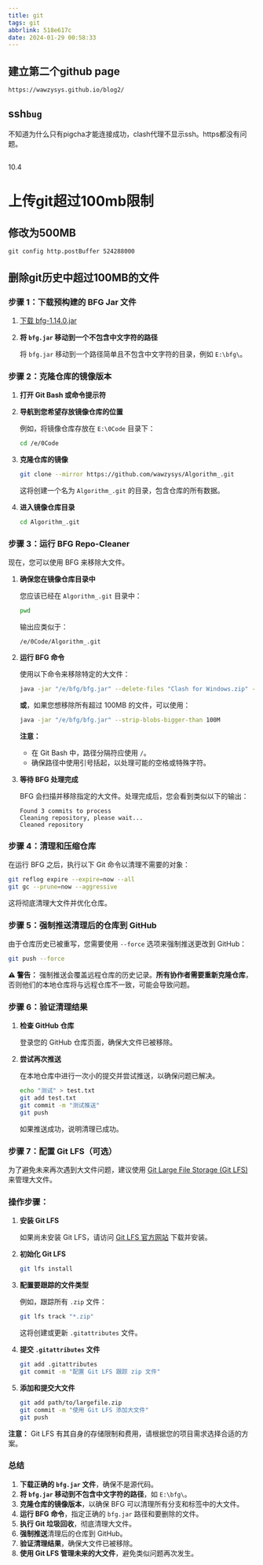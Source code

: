 ```yaml
---
title: git
tags: git
abbrlink: 518e617c
date: 2024-01-29 00:58:33
---
```

## 建立第二个github page
```
https://wawzysys.github.io/blog2/
```
## ssh`bug`
不知道为什么只有pigcha才能连接成功，clash代理不显示ssh。https都没有问题。

##
10.4

# 上传git超过100mb限制

## 修改为500MB

```
git config http.postBuffer 524288000
```

## 删除git历史中超过100MB的文件

### **步骤 1：下载预构建的 BFG Jar 文件**

1. [下载 bfg-1.14.0.jar](https://github.com/rtyley/bfg-repo-cleaner/releases/download/v1.14.0/bfg-1.14.0.jar)

3. **将 `bfg.jar` 移动到一个不包含中文字符的路径**

   将 `bfg.jar` 移动到一个路径简单且不包含中文字符的目录，例如 `E:\bfg\`。


### **步骤 2：克隆仓库的镜像版本**

1. **打开 Git Bash 或命令提示符**

2. **导航到您希望存放镜像仓库的位置**

   例如，将镜像仓库存放在 `E:\0Code` 目录下：

   ```bash
   cd /e/0Code
   ```

3. **克隆仓库的镜像**

   ```bash
   git clone --mirror https://github.com/wawzysys/Algorithm_.git
   ```

   这将创建一个名为 `Algorithm_.git` 的目录，包含仓库的所有数据。

4. **进入镜像仓库目录**

   ```bash
   cd Algorithm_.git
   ```

### **步骤 3：运行 BFG Repo-Cleaner**

现在，您可以使用 BFG 来移除大文件。

1. **确保您在镜像仓库目录中**

   您应该已经在 `Algorithm_.git` 目录中：

   ```bash
   pwd
   ```

   输出应类似于：

   ```
   /e/0Code/Algorithm_.git
   ```

2. **运行 BFG 命令**

   使用以下命令来移除特定的大文件：

   ```bash
   java -jar "/e/bfg/bfg.jar" --delete-files "Clash for Windows.zip" --delete-files "Z-lib.zip" --delete-files "mingw64.zip"
   ```

   **或**，如果您想移除所有超过 100MB 的文件，可以使用：

   ```bash
   java -jar "/e/bfg/bfg.jar" --strip-blobs-bigger-than 100M
   ```

   **注意：**
   - 在 Git Bash 中，路径分隔符应使用 `/`。
   - 确保路径中使用引号括起，以处理可能的空格或特殊字符。

3. **等待 BFG 处理完成**

   BFG 会扫描并移除指定的大文件。处理完成后，您会看到类似以下的输出：

   ```
   Found 3 commits to process
   Cleaning repository, please wait...
   Cleaned repository
   ```

### **步骤 4：清理和压缩仓库**

在运行 BFG 之后，执行以下 Git 命令以清理不需要的对象：

```bash
git reflog expire --expire=now --all
git gc --prune=now --aggressive
```

这将彻底清理大文件并优化仓库。

### **步骤 5：强制推送清理后的仓库到 GitHub**

由于仓库历史已被重写，您需要使用 `--force` 选项来强制推送更改到 GitHub：

```bash
git push --force
```

**⚠️ 警告：** 强制推送会覆盖远程仓库的历史记录。**所有协作者需要重新克隆仓库**，否则他们的本地仓库将与远程仓库不一致，可能会导致问题。

### **步骤 6：验证清理结果**

1. **检查 GitHub 仓库**

   登录您的 GitHub 仓库页面，确保大文件已被移除。

2. **尝试再次推送**

   在本地仓库中进行一次小的提交并尝试推送，以确保问题已解决。

   ```bash
   echo "测试" > test.txt
   git add test.txt
   git commit -m "测试推送"
   git push
   ```

   如果推送成功，说明清理已成功。

### **步骤 7：配置 Git LFS（可选）**

为了避免未来再次遇到大文件问题，建议使用 [Git Large File Storage (Git LFS)](https://git-lfs.github.com/) 来管理大文件。

### **操作步骤：**

1. **安装 Git LFS**

   如果尚未安装 Git LFS，请访问 [Git LFS 官方网站](https://git-lfs.github.com/) 下载并安装。

2. **初始化 Git LFS**

   ```bash
   git lfs install
   ```

3. **配置要跟踪的文件类型**

   例如，跟踪所有 `.zip` 文件：

   ```bash
   git lfs track "*.zip"
   ```

   这将创建或更新 `.gitattributes` 文件。

4. **提交 `.gitattributes` 文件**

   ```bash
   git add .gitattributes
   git commit -m "配置 Git LFS 跟踪 zip 文件"
   ```

5. **添加和提交大文件**

   ```bash
   git add path/to/largefile.zip
   git commit -m "使用 Git LFS 添加大文件"
   git push
   ```

**注意：** Git LFS 有其自身的存储限制和费用，请根据您的项目需求选择合适的方案。

### **总结**

1. **下载正确的 `bfg.jar` 文件**，确保不是源代码。
2. **将 `bfg.jar` 移动到不包含中文字符的路径**，如 `E:\bfg\`。
3. **克隆仓库的镜像版本**，以确保 BFG 可以清理所有分支和标签中的大文件。
4. **运行 BFG 命令**，指定正确的 `bfg.jar` 路径和要删除的文件。
5. **执行 Git 垃圾回收**，彻底清理大文件。
6. **强制推送**清理后的仓库到 GitHub。
7. **验证清理结果**，确保大文件已被移除。
8. **使用 Git LFS 管理未来的大文件**，避免类似问题再次发生。
